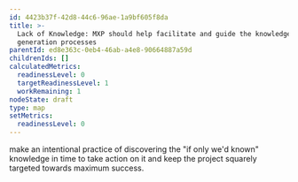 ```yaml
---
id: 4423b37f-42d8-44c6-96ae-1a9bf605f8da
title: >-
  Lack of Knowledge: MXP should help facilitate and guide the knowledge
  generation processes
parentId: ed8e363c-0eb4-46ab-a4e8-90664887a59d
childrenIds: []
calculatedMetrics:
  readinessLevel: 0
  targetReadinessLevel: 1
  workRemaining: 1
nodeState: draft
type: map
setMetrics:
  readinessLevel: 0
---
```

make an intentional practice of discovering the "if only we'd known" knowledge in time to take action on it and keep the project squarely targeted towards maximum success.